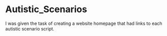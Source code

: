 # Autistic_Scenarios
I was given the task of creating a website homepage that had links to each autistic scenario script.
